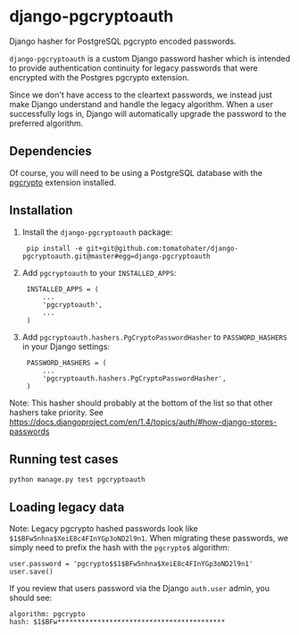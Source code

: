 django-pgcryptoauth
===================

Django hasher for PostgreSQL pgcrypto encoded passwords.

``django-pgcryptoauth`` is a custom Django password hasher which is intended to provide authentication continuity for legacy passwords that were encrypted with the Postgres pgcrypto extension.

Since we don't have access to the cleartext passwords, we instead just make Django understand and handle the legacy algorithm. When a user successfully logs in, Django will automatically upgrade the password to the preferred algorithm.


Dependencies
------------

Of course, you will need to be using a PostgreSQL database with the [pgcrypto](http://www.postgresql.org/docs/9.1/static/pgcrypto.html) extension installed.


Installation
------------

1. Install the ``django-pgcryptoauth`` package:

        pip install -e git+git@github.com:tomatohater/django-pgcryptoauth.git@master#egg=django-pgcryptoauth


2. Add ``pgcryptoauth`` to your ``INSTALLED_APPS``:

        INSTALLED_APPS = (
            ...
            'pgcryptoauth',
            ...
        )

3. Add ``pgcryptoauth.hashers.PgCryptoPasswordHasher`` to ``PASSWORD_HASHERS`` in your Django settings:

        PASSWORD_HASHERS = (
            ...
            'pgcryptoauth.hashers.PgCryptoPasswordHasher',
        )

Note: This hasher should probably at the bottom of the list so that other hashers take priority. See https://docs.djangoproject.com/en/1.4/topics/auth/#how-django-stores-passwords


Running test cases
------------------

    python manage.py test pgcryptoauth


Loading legacy data
-------------------

Note: Legacy pgcrypto hashed passwords look like ``$1$BFw5nhna$XeiE8c4FInYGp3oND2l9n1``. When migrating these passwords, we simply need to prefix the hash with the ``pgcrypto$`` algorithm:

    user.password = 'pgcrypto$$1$BFw5nhna$XeiE8c4FInYGp3oND2l9n1'
    user.save()

If you review that users password via the Django ``auth.user`` admin, you should see:

    algorithm: pgcrypto
    hash: $1$BFw******************************************